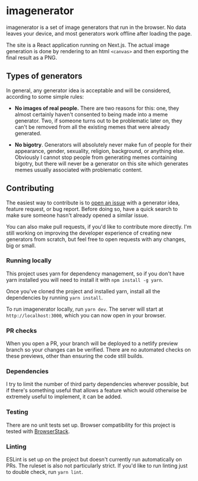 # imagenerator

imagenerator is a set of image generators that run in the browser. No data
leaves your device, and most generators work offline after loading the page.

The site is a React application running on Next.js. The actual image generation
is done by rendering to an html `<canvas>` and then exporting the final result
as a PNG.

## Types of generators

In general, any generator idea is acceptable and will be considered, according
to some simple rules:

- **No images of real people.** There are two reasons for this: one, they almost
  certainly haven't consented to being made into a meme generator. Two, if
  someone turns out to be problematic later on, they can't be removed from all
  the existing memes that were already generated.

- **No bigotry**. Generators will absolutely never make fun of people for their
  appearance, gender, sexuality, religion, background, or anything else.
  Obviously I cannot stop people from generating memes containing bigotry, but
  there will never be a generator on this site which generates memes usually
  associated with problematic content.

## Contributing

The easiest way to contribute is to
[open an issue](https://github.com/olivvybee/imagenerator/issues) with a
generator idea, feature request, or bug report. Before doing so, have a quick
search to make sure someone hasn't already opened a similar issue.

You can also make pull requests, if you'd like to contribute more directly. I'm
still working on improving the developer experience of creating new generators
from scratch, but feel free to open requests with any changes, big or small.

### Running locally

This project uses yarn for dependency management, so if you don't have yarn
installed you will need to install it with `npm install -g yarn`.

Once you've cloned the project and installed yarn, install all the dependencies
by running `yarn install`.

To run imagenerator locally, run `yarn dev`. The server will start at
`http://localhost:3000`, which you can now open in your browser.

### PR checks

When you open a PR, your branch will be deployed to a netlify preview branch so
your changes can be verified. There are no automated checks on these previews,
other than ensuring the code still builds.

### Dependencies

I try to limit the number of third party dependencies wherever possible, but if
there's something useful that allows a feature which would otherwise be
extremely useful to implement, it can be added.

### Testing

There are no unit tests set up. Browser compatibility for this project is tested with [BrowserStack](https://www.browserstack.com).

### Linting

ESLint is set up on the project but doesn't currently run automatically on PRs.
The ruleset is also not particularly strict. If you'd like to run linting just
to double check, run `yarn lint`.
